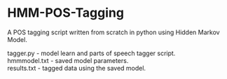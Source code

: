 # HMM-POS-Tagging

A POS tagging script written from scratch in python using Hidden Markov Model.

tagger.py - model learn and parts of speech tagger script.  
hmmmodel.txt - saved model parameters.  
results.txt - tagged data using the saved model.

